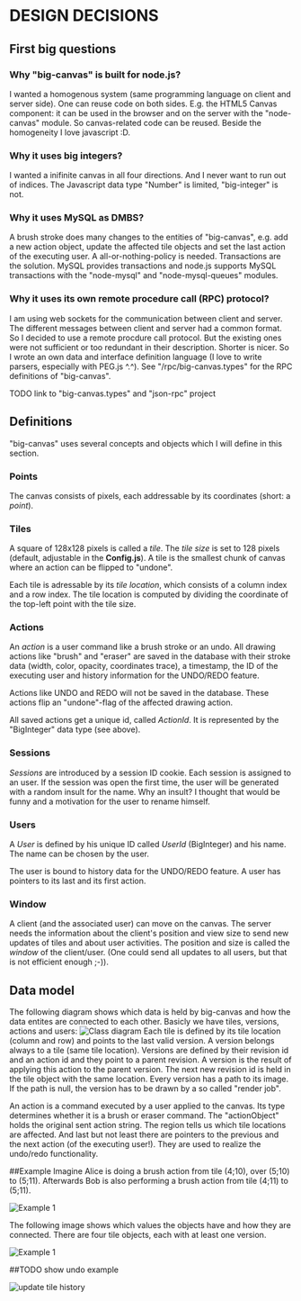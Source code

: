 # DESIGN DECISIONS

## First big questions

### Why "big-canvas" is built for node.js?
I wanted a homogenous system (same programming language on client and server side). One can reuse code on both sides.
E.g. the HTML5 Canvas component: it can be used in the browser and on the server with the "node-canvas" module. So canvas-related code can be reused.
Beside the homogeneity I love javascript :D.

### Why it uses big integers?
I wanted a inifinite canvas in all four directions. And I never want to run out of indices. The Javascript data type "Number" is limited, "big-integer" is not.

### Why it uses MySQL as DMBS?
A brush stroke does many changes to the entities of "big-canvas", e.g. add a new action object, update the affected tile objects and set the last action of the executing user. A all-or-nothing-policy is needed. Transactions are the solution. MySQL provides transactions and node.js supports MySQL transactions with the "node-mysql" and "node-mysql-queues" modules.

### Why it uses its own remote procedure call (RPC) protocol?
I am using web sockets for the communication between client and server. The different messages between client and server had a common format. So I decided to use a remote procdure call protocol. But the existing ones were not sufficient or too redundant in their description. Shorter is nicer. So I wrote an own data and interface definition language (I love to write parsers, especially with PEG.js ^.^). See "/rpc/big-canvas.types" for the RPC definitions of "big-canvas".

TODO link to "big-canvas.types" and "json-rpc" project

## Definitions
"big-canvas" uses several concepts and objects which I will define in this section.

### Points
The canvas consists of pixels, each addressable by its coordinates (short: a *point*).

### Tiles
A square of 128x128 pixels is called a *tile*. The *tile size* is set to 128 pixels (default, adjustable in the **Config.js**). A tile is the smallest chunk of canvas where an action can be flipped to "undone".

Each tile is adressable by its *tile location*, which consists of a column index and a row index. The tile location is computed by dividing the coordinate of the top-left point with the tile size. 

### Actions
An *action* is a user command like a brush stroke or an undo. All drawing actions like "brush" and "eraser" are saved in the database with their stroke data (width, color, opacity, coordinates trace), a timestamp, the ID of the executing user and history information for the UNDO/REDO feature.

Actions like UNDO and REDO will not be saved in the database. These actions flip an "undone"-flag of the affected drawing action.

All saved actions get a unique id, called *ActionId*. It is represented by the "BigInteger" data type (see above).

### Sessions
*Sessions* are introduced by a session ID cookie. Each session is assigned to an user. If the session was open the first time, the user will be generated with a random insult for the name. Why an insult? I thought that would be funny and a motivation for the user to rename himself.

### Users
A *User* is defined by his unique ID called *UserId* (BigInteger) and his name. The name can be chosen by the user.

The user is bound to history data for the UNDO/REDO feature. A user has pointers to its last and its first action.

### Window
A client (and the associated user) can move on the canvas. The server needs the information about the client's position and view size to send new updates of tiles and about user activities. The position and size is called the *window* of the client/user. (One could send all updates to all users, but that is not efficient enough ;-)).

## Data model
The following diagram shows which data is held by big-canvas and how the data entites are connected to each other. Basicly we have tiles, versions, actions and users:
![Class diagram](entities.png)
Each tile is defined by its tile location (column and row) and points to the last valid version. A version belongs always to a tile (same tile location). Versions are defined by their revision id and an action id and they point to a parent revision. A version is the result of applying this action to the parent version. The next new revision id is held in the tile object with the same location. Every version has a path to its image. If the path is null, the version has to be drawn by a so called "render job".

An action is a command executed by a user applied to the canvas. Its type determines whether it is a brush or eraser command. The "actionObject" holds the original sent action string. The region tells us which tile locations are affected. And last but not least there are pointers to the previous and the next action (of the executing user!). They are used to realize the undo/redo functionality.

##Example
Imagine Alice is doing a brush action from tile (4;10), over (5;10) to (5;11). Afterwards Bob is also performing a brush action from tile (4;11) to (5;11).

![Example 1](tileExample1.png)

The following image shows which values the objects have and how they are connected. There are four tile objects, each with at least one version.

![Example 1](tileExample2.png)

##TODO
show undo example

![update tile history](updateTileHistory.png)